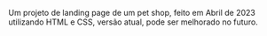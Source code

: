 Um projeto de landing page de um pet shop, feito em Abril de 2023 utilizando HTML e CSS, versão atual, pode ser melhorado no futuro.
